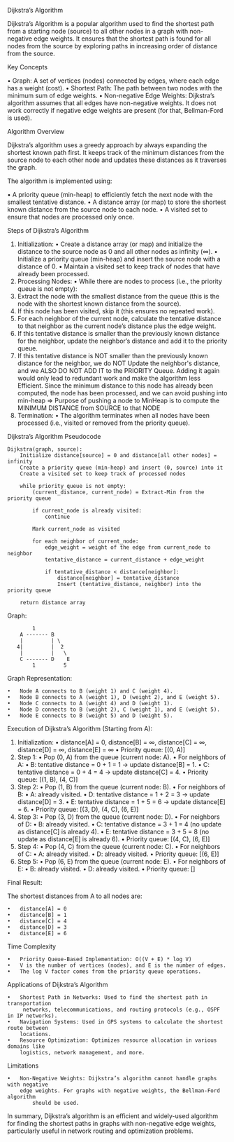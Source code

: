 Dijkstra’s Algorithm

Dijkstra’s Algorithm is a popular algorithm used to find the
shortest path from a starting node (source) to all other nodes
in a graph with non-negative edge weights. It ensures that the
shortest path is found for all nodes from the source by exploring
paths in increasing order of distance from the source.

Key Concepts

• Graph: A set of vertices (nodes) connected by edges, where
each edge has a weight (cost).
• Shortest Path: The path between two nodes with the minimum
sum of edge weights.
• Non-negative Edge Weights: Dijkstra’s algorithm assumes that
all edges have non-negative weights. It does not work correctly
if negative edge weights are present (for that, Bellman-Ford is used).

Algorithm Overview

Dijkstra’s algorithm uses a greedy approach by always expanding the
shortest known path first. It keeps track of the minimum distances
from the source node to each other node and updates these distances
as it traverses the graph.

The algorithm is implemented using:

• A priority queue (min-heap) to efficiently fetch the next node
with the smallest tentative distance.
• A distance array (or map) to store the shortest known distance
from the source node to each node.
• A visited set to ensure that nodes are processed only once.

Steps of Dijkstra’s Algorithm

1. Initialization:
   • Create a distance array (or map) and initialize the distance to
   the source node as 0 and all other nodes as infinity (∞).
   • Initialize a priority queue (min-heap) and insert the source node
   with a distance of 0.
   • Maintain a visited set to keep track of nodes that have already
   been processed.
2. Processing Nodes:
   • While there are nodes to process (i.e., the priority queue is not empty):
3. Extract the node with the smallest distance from the queue (this is
   the node with the shortest known distance from the source).
4. If this node has been visited, skip it (this ensures no repeated work).
5. For each neighbor of the current node, calculate the tentative distance
   to that neighbor as the current node’s distance plus the edge weight.
6. If this tentative distance is smaller than the previously known distance
   for the neighbor, update the neighbor’s distance and add it to the priority
   queue.
7. If this tentative distance is NOT smaller than the previously known distance
   for the neighbor, we do NOT Update the neighbor's distance, and we ALSO DO
   NOT ADD IT to the PRIORITY Queue. Adding it again would only lead to
   redundant work and make the algorithm less Efficient. Since the minimum
   distance to this node has already been computed, the node has been
   processed, and we can avoid pushing into min-heap
   => Purpose of pushing a node to MinHeap is to compute the MINIMUM DISTANCE
   from SOURCE to that NODE
8. Termination:
   • The algorithm terminates when all nodes have been processed (i.e., visited
   or removed from the priority queue).

Dijkstra’s Algorithm Pseudocode

```
Dijkstra(graph, source):
    Initialize distance[source] = 0 and distance[all other nodes] = infinity
    Create a priority queue (min-heap) and insert (0, source) into it
    Create a visited set to keep track of processed nodes

    while priority queue is not empty:
        (current_distance, current_node) = Extract-Min from the priority queue

        if current_node is already visited:
            continue

        Mark current_node as visited

        for each neighbor of current_node:
            edge_weight = weight of the edge from current_node to neighbor
            tentative_distance = current_distance + edge_weight

            if tentative_distance < distance[neighbor]:
                distance[neighbor] = tentative_distance
                Insert (tentative_distance, neighbor) into the priority queue

    return distance array
```

Graph:

```graph
        1
    A ------- B
    |         | \
   4|         |  2
    |         |   \
    C ------- D    E
        1         5
```

Graph Representation:

    •	Node A connects to B (weight 1) and C (weight 4).
    •	Node B connects to A (weight 1), D (weight 2), and E (weight 5).
    •	Node C connects to A (weight 4) and D (weight 1).
    •	Node D connects to B (weight 2), C (weight 1), and E (weight 5).
    •	Node E connects to B (weight 5) and D (weight 5).

Execution of Dijkstra’s Algorithm (Starting from A):

1. Initialization:
   • distance[A] = 0, distance[B] = ∞, distance[C] = ∞, distance[D] = ∞, distance[E] = ∞
   • Priority queue: [(0, A)]
2. Step 1:
   • Pop (0, A) from the queue (current node: A).
   • For neighbors of A:
   • B: tentative distance = 0 + 1 = 1 → update distance[B] = 1.
   • C: tentative distance = 0 + 4 = 4 → update distance[C] = 4.
   • Priority queue: [(1, B), (4, C)]
3. Step 2:
   • Pop (1, B) from the queue (current node: B).
   • For neighbors of B:
   • A: already visited.
   • D: tentative distance = 1 + 2 = 3 → update distance[D] = 3.
   • E: tentative distance = 1 + 5 = 6 → update distance[E] = 6.
   • Priority queue: [(3, D), (4, C), (6, E)]
4. Step 3:
   • Pop (3, D) from the queue (current node: D).
   • For neighbors of D:
   • B: already visited.
   • C: tentative distance = 3 + 1 = 4 (no update as distance[C] is already 4).
   • E: tentative distance = 3 + 5 = 8 (no update as distance[E] is already 6).
   • Priority queue: [(4, C), (6, E)]
5. Step 4:
   • Pop (4, C) from the queue (current node: C).
   • For neighbors of C:
   • A: already visited.
   • D: already visited.
   • Priority queue: [(6, E)]
6. Step 5:
   • Pop (6, E) from the queue (current node: E).
   • For neighbors of E:
   • B: already visited.
   • D: already visited.
   • Priority queue: []

Final Result:

The shortest distances from A to all nodes are:

    •	distance[A] = 0
    •	distance[B] = 1
    •	distance[C] = 4
    •	distance[D] = 3
    •	distance[E] = 6

Time Complexity

    •	Priority Queue-Based Implementation: O((V + E) * log V)
    •	V is the number of vertices (nodes), and E is the number of edges.
    •	The log V factor comes from the priority queue operations.

Applications of Dijkstra’s Algorithm

    •	Shortest Path in Networks: Used to find the shortest path in transportation
    	 networks, telecommunications, and routing protocols (e.g., OSPF in IP networks).
    •	Navigation Systems: Used in GPS systems to calculate the shortest route between
    	locations.
    •	Resource Optimization: Optimizes resource allocation in various domains like
    	logistics, network management, and more.

Limitations

    •	Non-Negative Weights: Dijkstra’s algorithm cannot handle graphs with negative
    	edge weights. For graphs with negative weights, the Bellman-Ford algorithm
    		should be used.

In summary, Dijkstra’s algorithm is an efficient and widely-used algorithm for finding
the shortest paths in graphs with non-negative edge weights, particularly useful in
network routing and optimization problems.
